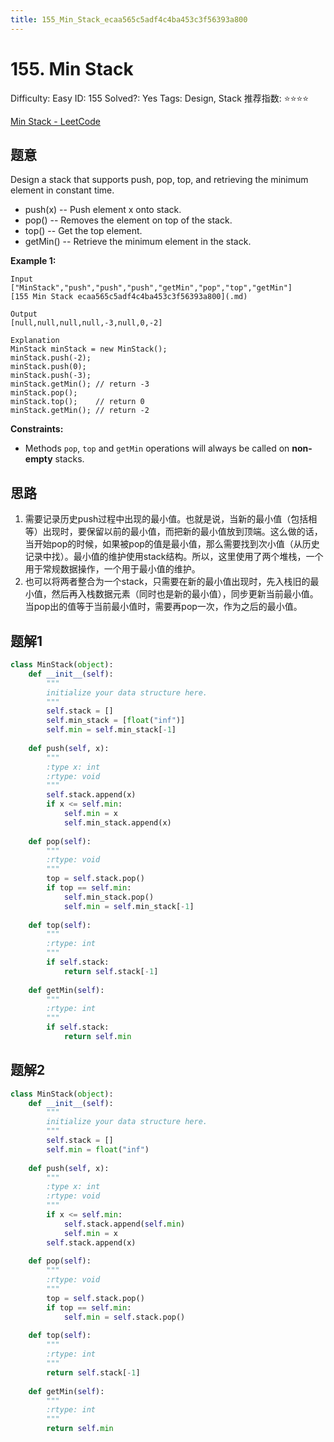 ```yaml
---
title: 155_Min_Stack_ecaa565c5adf4c4ba453c3f56393a800
---
```


# 155. Min Stack

Difficulty: Easy
ID: 155
Solved?: Yes
Tags: Design, Stack
推荐指数: ⭐⭐⭐⭐

[Min Stack - LeetCode](https://leetcode.com/problems/min-stack/)

## 题意

Design a stack that supports push, pop, top, and retrieving the minimum element in constant time.

- push(x) -- Push element x onto stack.
- pop() -- Removes the element on top of the stack.
- top() -- Get the top element.
- getMin() -- Retrieve the minimum element in the stack.

**Example 1:**

```
Input
["MinStack","push","push","push","getMin","pop","top","getMin"]
[155 Min Stack ecaa565c5adf4c4ba453c3f56393a800](.md)

Output
[null,null,null,null,-3,null,0,-2]

Explanation
MinStack minStack = new MinStack();
minStack.push(-2);
minStack.push(0);
minStack.push(-3);
minStack.getMin(); // return -3
minStack.pop();
minStack.top();    // return 0
minStack.getMin(); // return -2

```

**Constraints:**

- Methods `pop`, `top` and `getMin` operations will always be called on **non-empty** stacks.

## 思路

1. 需要记录历史push过程中出现的最小值。也就是说，当新的最小值（包括相等）出现时，要保留以前的最小值，而把新的最小值放到顶端。这么做的话，当开始pop的时候，如果被pop的值是最小值，那么需要找到次小值（从历史记录中找）。最小值的维护使用stack结构。所以，这里使用了两个堆栈，一个用于常规数据操作，一个用于最小值的维护。
2. 也可以将两者整合为一个stack，只需要在新的最小值出现时，先入栈旧的最小值，然后再入栈数据元素（同时也是新的最小值），同步更新当前最小值。当pop出的值等于当前最小值时，需要再pop一次，作为之后的最小值。

## 题解1

```python
class MinStack(object):
    def __init__(self):
        """
        initialize your data structure here.
        """
        self.stack = []
        self.min_stack = [float("inf")]
        self.min = self.min_stack[-1]
 
    def push(self, x):
        """
        :type x: int
        :rtype: void
        """
        self.stack.append(x)
        if x <= self.min:
            self.min = x
            self.min_stack.append(x)
 
    def pop(self):
        """
        :rtype: void
        """
        top = self.stack.pop()
        if top == self.min:
            self.min_stack.pop()
            self.min = self.min_stack[-1]
 
    def top(self):
        """
        :rtype: int
        """
        if self.stack:
            return self.stack[-1]
 
    def getMin(self):
        """
        :rtype: int
        """
        if self.stack:
            return self.min
```

## 题解2

```python
class MinStack(object):
    def __init__(self):
        """
        initialize your data structure here.
        """
        self.stack = []
        self.min = float("inf")
 
    def push(self, x):
        """
        :type x: int
        :rtype: void
        """
        if x <= self.min:
            self.stack.append(self.min)
            self.min = x
        self.stack.append(x)
 
    def pop(self):
        """
        :rtype: void
        """
        top = self.stack.pop()
        if top == self.min:
            self.min = self.stack.pop()
 
    def top(self):
        """
        :rtype: int
        """
        return self.stack[-1]
 
    def getMin(self):
        """
        :rtype: int
        """
        return self.min
```